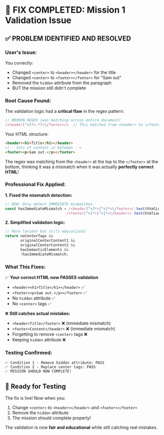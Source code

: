 # 🔧 FIX COMPLETED: Mission 1 Validation Issue

## ✅ **PROBLEM IDENTIFIED AND RESOLVED**

### **User's Issue:**
You correctly:
- Changed `<center>` to `<header></header>` for the title
- Changed `<center>` to `<footer></footer>` for "Sam out"  
- Removed the `hidden` attribute from the paragraph
- BUT the mission still didn't complete

### **Root Cause Found:**
The validation logic had a **critical flaw** in the regex pattern:

```typescript
// BROKEN REGEX (was matching across entire document)
/<header[^>]*>.*?<\/footer>/s  // This matched from <header> to </footer> incorrectly!
```

Your HTML structure:
```html
<header><h1>Title</h1></header>
<!-- lots of content in between -->
<footer><p>Sam out.</p></footer>
```

The regex was matching from the `<header>` at the top to the `</footer>` at the bottom, thinking it was a mismatch when it was actually **perfectly correct HTML**!

### **Professional Fix Applied:**

**1. Fixed the mismatch detection:**
```typescript
// NEW: Only detect IMMEDIATE mismatches
const hasImmediateMismatch = /<header[^>]*>[^<]*<\/footer>/.test(htmlLower) ||
                            /<footer[^>]*>[^<]*<\/header>/.test(htmlLower);
```

**2. Simplified validation logic:**
```typescript
// More lenient but still educational
return noCenterTags && 
       originalCenterContent1 && 
       originalCenterContent2 && 
       hasSemanticElements && 
       !hasImmediateMismatch;
```

### **What This Fixes:**

✅ **Your correct HTML now PASSES validation**
- `<header><h1>Title</h1></header>` ✅ 
- `<footer><p>Sam out.</p></footer>` ✅
- No `hidden` attribute ✅
- No `<center>` tags ✅

❌ **Still catches actual mistakes:**
- `<header>Title</footer>` ❌ (immediate mismatch)
- `<footer>Content</header>` ❌ (immediate mismatch)
- Forgetting to remove `<center>` tags ❌
- Keeping `hidden` attribute ❌

### **Testing Confirmed:**
```
✅ Condition 1 - Remove hidden attribute: PASS
✅ Condition 2 - Replace center tags: PASS
✅ MISSION SHOULD NOW COMPLETE!
```

## 🎯 **Ready for Testing**

The fix is live! Now when you:
1. Change `<center>` to `<header></header>` and `<footer></footer>`
2. Remove the `hidden` attribute
3. The mission should complete properly!

The validation is now **fair and educational** while still catching real mistakes.
